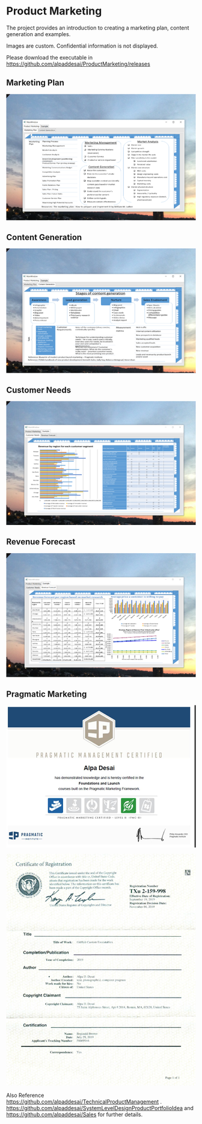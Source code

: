 # Product Marketing

The project provides an introduction to creating a marketing plan, content generation and examples.

Images are custom. Confidential information is not displayed.

Please download the executable in https://github.com/alpaddesai/ProductMarketing/releases

## Marketing Plan 
![image](MarketingPlan.png)

## Content Generation
![image](ContentGeneration.png)

## Customer Needs
![image](CustomerNeeds.png)

## Revenue Forecast
![image](RevenueForecast.png)

## Pragmatic Marketing 
![image](PragmaticMarketingCertificate.jpg)

![image](USCopyrightCertificateofRegistration.png)

Also Reference https://github.com/alpaddesai/TechnicalProductManagement . https://github.com/alpaddesai/SystemLevelDesignProductPortfolioIdea and  https://github.com/alpaddesai/Sales for further details.
